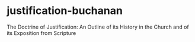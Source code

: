 # justification-buchanan
The Doctrine of Justification: An Outline of its History in the Church and of its Exposition from Scripture
